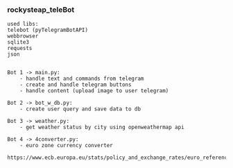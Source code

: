 ### rockysteap_teleBot

    used libs: 
    telebot (pyTelegramBotAPI)
    webbrowser
    sqlite3
    requests
    json


    Bot 1 -> main.py:
        - handle text and commands from telegram
        - create and handle telegram buttons
        - handle content (upload image to user telegram)

    Bot 2 -> bot_w_db.py:
        - create user query and save data to db

    Bot 3 -> weather.py:
        - get weather status by city using openweathermap api

    Bot 4 -> 4converter.py:
        - euro zone currency converter
            https://www.ecb.europa.eu/stats/policy_and_exchange_rates/euro_reference_exchange_rates/html/index.en.html

